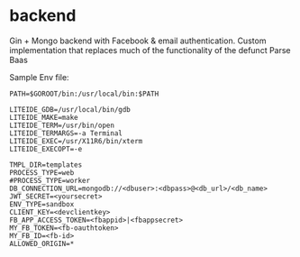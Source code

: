 # backend
Gin + Mongo backend with Facebook & email authentication. Custom implementation that replaces much of the functionality of the defunct Parse Baas

Sample Env file:
```
PATH=$GOROOT/bin:/usr/local/bin:$PATH

LITEIDE_GDB=/usr/local/bin/gdb
LITEIDE_MAKE=make
LITEIDE_TERM=/usr/bin/open
LITEIDE_TERMARGS=-a Terminal
LITEIDE_EXEC=/usr/X11R6/bin/xterm
LITEIDE_EXECOPT=-e

TMPL_DIR=templates
PROCESS_TYPE=web
#PROCESS_TYPE=worker
DB_CONNECTION_URL=mongodb://<dbuser>:<dbpass>@<db_url>/<db_name>
JWT_SECRET=<yoursecret>
ENV_TYPE=sandbox
CLIENT_KEY=<devclientkey>
FB_APP_ACCESS_TOKEN=<fbappid>|<fbappsecret>
MY_FB_TOKEN=<fb-oauthtoken>
MY_FB_ID=<fb-id>
ALLOWED_ORIGIN=*
```
